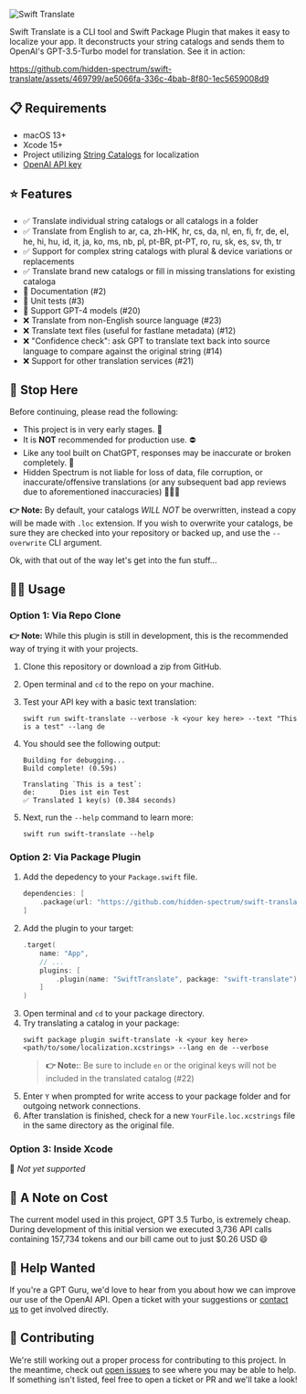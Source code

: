 ![Swift Translate](https://github.com/hidden-spectrum/swift-translate/assets/469799/1cf0355f-429b-4fa4-9fe1-0b8e777db63e)

Swift Translate is a CLI tool and Swift Package Plugin that makes it easy to localize your app. It deconstructs your string catalogs and sends them to OpenAI's GPT-3.5-Turbo model for translation. See it in action:

https://github.com/hidden-spectrum/swift-translate/assets/469799/ae5066fa-336c-4bab-8f80-1ec5659008d9

## 📋 Requirements
- macOS 13+
- Xcode 15+
- Project utilizing [String Catalogs](https://developer.apple.com/videos/play/wwdc2023/10155/) for localization
- [OpenAI API key](https://help.openai.com/en/articles/4936850-where-do-i-find-my-openai-api-key)

## ⭐️ Features
- ✅ Translate individual string catalogs or all catalogs in a folder
- ✅ Translate from English to ar, ca, zh-HK, hr, cs, da, nl, en, fi, fr, de, el, he, hi, hu, id, it, ja, ko, ms, nb, pl, pt-BR, pt-PT, ro, ru, sk, es, sv, th, tr
- ✅ Support for complex string catalogs with plural & device variations or replacements
- ✅ Translate brand new catalogs or fill in missing translations for existing cataloga
- 🚧 Documentation (#2)
- 🚧 Unit tests (#3)
- 🚧 Support GPT-4 models (#20)
- ❌ Translate from non-English source language (#23)
- ❌ Translate text files (useful for fastlane metadata) (#12)
- ❌ "Confidence check": ask GPT to translate text back into source language to compare against the original string (#14)
- ❌ Support for other translation services (#21)

## 🛑 Stop Here
Before continuing, please read the following:
- This project is in very early stages. 🐣
- It is **NOT** recommended for production use. ⛔️ 
- Like any tool built on ChatGPT, responses may be inaccurate or broken completely. 🤪 
- Hidden Spectrum is not liable for loss of data, file corruption, or inaccurate/offensive translations (or any subsequent bad app reviews due to aforementioned inaccuracies) 🙅🏻‍♂️
    
**👉 Note:** By default, your catalogs *WILL NOT* be overwritten, instead a copy will be made with `.loc` extension.
If you wish to overwrite your catalogs, be sure they are checked into your repository or backed up, and use the `--overwrite` CLI argument.

Ok, with that out of the way let's get into the fun stuff...

## 🧑‍💻 Usage

### Option 1: Via Repo Clone
**👉 Note:** While this plugin is still in development, this is the recommended way of trying it with your projects.

1. Clone this repository or download a zip from GitHub.
2. Open terminal and `cd` to the repo on your machine.
3. Test your API key with a basic text translation:
    ```shell
    swift run swift-translate --verbose -k <your key here> --text "This is a test" --lang de
    ``` 
4. You should see the following output:

    ```shell
    Building for debugging...
    Build complete! (0.59s)

    Translating `This is a test`:
    de:      Dies ist ein Test
    ✅ Translated 1 key(s) (0.384 seconds)
    ```
5. Next, run the `--help` command to learn more:
    ```shell
    swift run swift-translate --help
    ```
    
### Option 2: Via Package Plugin

1. Add the depedency to your `Package.swift` file.
    ```swift
    dependencies: [
        .package(url: "https://github.com/hidden-spectrum/swift-translate", .upToNextMajor(from: "0.1.0"))
    ]
    ```
2. Add the plugin to your target:
    ```swift
    .target(
        name: "App",
        // ...
        plugins: [
            .plugin(name: "SwiftTranslate", package: "swift-translate")
        ]
    )
    ```
3. Open terminal and `cd` to your package directory.
4. Try translating a catalog in your package:
    ```shell
    swift package plugin swift-translate -k <your key here> <path/to/some/localization.xcstrings> --lang en de --verbose 
    ```
    > **👉 Note:**: Be sure to include `en` or the original keys will not be included in the translated catalog (#22)
5. Enter `Y` when prompted for write access to your package folder and for outgoing network connections.
6. After translation is finished, check for a new `YourFile.loc.xcstrings` file in the same directory as the original file.

### Option 3: Inside Xcode
🚧 *Not yet supported*


## 💸 A Note on Cost
The current model used in this project, GPT 3.5 Turbo, is extremely cheap. During development of this initial version we executed 3,736 API calls containing 157,734 tokens and our bill came out to just $0.26 USD 😄


## 🙏 Help Wanted
If you're a GPT Guru, we'd love to hear from you about how we can improve our use of the OpenAI API. Open a ticket with your suggestions or [contact us](https://hiddenspectrum.io/contact) to get involved directly.

## 🤝 Contributing
We're still working out a proper process for contributing to this project. In the meantime, check out [open issues](https://github.com/hidden-spectrum/swift-translate/issues) to see where you may be able to help. If something isn't listed, feel free to open a ticket or PR and we'll take a look!
